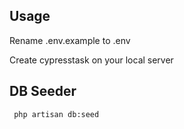 ## Usage

Rename .env.example to .env

Create cypresstask on your local server

## DB Seeder
```
 php artisan db:seed
```

